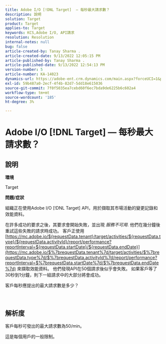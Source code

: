 ```yaml
---
title: Adobe I/O [!DNL Target]  — 每秒最大請求數？
description: 說明
solution: Target
product: Target
applies-to: Target
keywords: KCS,Adobe I/O, API請求
resolution: Resolution
internal-notes: null
bug: false
article-created-by: Tanay Sharma .
article-created-date: 9/13/2022 12:05:15 PM
article-published-by: Tanay Sharma .
article-published-date: 9/13/2022 12:54:13 PM
version-number: 5
article-number: KA-14023
dynamics-url: https://adobe-ent.crm.dynamics.com/main.aspx?forceUCI=1&pagetype=entityrecord&etn=knowledgearticle&id=b391cf4d-5c33-ed11-9db1-002248086735
exl-id: 59b487a0-2ecf-4f4b-82d7-5dd18e615036
source-git-commit: 7f0f5035ea7cebd60f6ec7bda9de6225b6c602a4
workflow-type: tm+mt
source-wordcount: '185'
ht-degree: 3%

---
```


# Adobe I/O [!DNL Target]  — 每秒最大請求數？

## 說明


<b>環境</b>

Target



<b>問題/症狀</b>

組織正在使用Adobe I/O [!DNL Target] API，用於擷取其市場活動的變更記錄和效能資料。

在許多成功的要求之後，其要求會開始失敗，並出現 *服務不可用*. 他們在幾分鐘後重試這些失敗的請求時成功。 客戶正使用 [https://mc.adobe.io/${requestData.tenant}/target/activities/${requestData.type}/${requestData.activityId}/report/performance?reportInterval=${requestData.startDate}/${requestData.endDate}](https://mc.adobe.io/$%7brequestData.tenant%7d/target/activities/$%7brequestData.type%7d/$%7brequestData.activityId%7d/report/performance?reportInterval=$%7brequestData.startDate%7d/$%7brequestData.endDate%7d) 來擷取效能資料。 他們發現API在50個請求後似乎會失敗。 如果客戶等了30秒到1分鐘，則下一組請求中的大部分將會成功。



客戶每秒應提出的最大請求數是多少？
<br><br> <br>

## 解析度


客戶每秒可發出的最大請求數為50/min。

這是每個用戶的一般限制。
